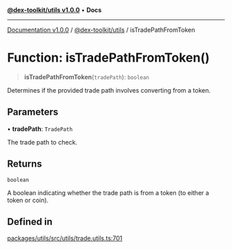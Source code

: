 [**@dex-toolkit/utils v1.0.0**](../README.md) • **Docs**

***

[Documentation v1.0.0](../../../packages.md) / [@dex-toolkit/utils](../README.md) / isTradePathFromToken

# Function: isTradePathFromToken()

> **isTradePathFromToken**(`tradePath`): `boolean`

Determines if the provided trade path involves converting from a token.

## Parameters

• **tradePath**: `TradePath`

The trade path to check.

## Returns

`boolean`

A boolean indicating whether the trade path is from a token (to either a token or coin).

## Defined in

[packages/utils/src/utils/trade.utils.ts:701](https://github.com/niZmosis/dex-toolkit/blob/3d8b41b44787b30fbea5de3ab4737662ffb61bc8/packages/utils/src/utils/trade.utils.ts#L701)
